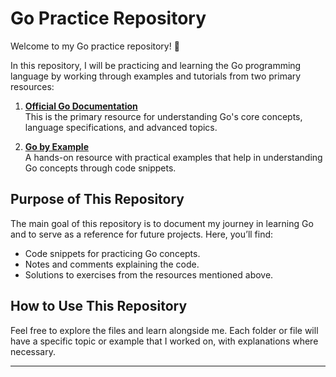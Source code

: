 # Go Practice Repository

Welcome to my Go practice repository! 🎉

In this repository, I will be practicing and learning the Go programming language by working through examples and tutorials from two primary resources:

1. **[Official Go Documentation](https://go.dev/doc/)**  
   This is the primary resource for understanding Go's core concepts, language specifications, and advanced topics.

2. **[Go by Example](https://gobyexample.com/)**  
   A hands-on resource with practical examples that help in understanding Go concepts through code snippets.

## Purpose of This Repository
The main goal of this repository is to document my journey in learning Go and to serve as a reference for future projects. Here, you’ll find:

- Code snippets for practicing Go concepts.
- Notes and comments explaining the code.
- Solutions to exercises from the resources mentioned above.

## How to Use This Repository
Feel free to explore the files and learn alongside me. Each folder or file will have a specific topic or example that I worked on, with explanations where necessary.

---
